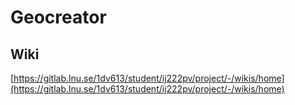 # Geocreator

## Wiki
[https://gitlab.lnu.se/1dv613/student/ij222pv/project/-/wikis/home](https://gitlab.lnu.se/1dv613/student/ij222pv/project/-/wikis/home)

